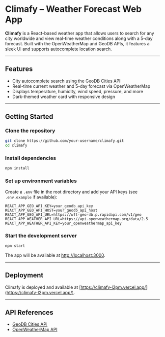 # Climafy – Weather Forecast Web App

**Climafy** is a React-based weather app that allows users to search for any city worldwide and view real-time weather conditions along with a 5-day forecast. Built with the OpenWeatherMap and GeoDB APIs, it features a sleek UI and supports autocomplete location search.

---

## Features

- City autocomplete search using the GeoDB Cities API
- Real-time current weather and 5-day forecast via OpenWeatherMap
- Displays temperature, humidity, wind speed, pressure, and more
- Dark-themed weather card with responsive design

---

## Getting Started

### Clone the repository

```sh
git clone https://github.com/your-username/climafy.git
cd climafy
```

### Install dependencies

```sh
npm install
```

### Set up environment variables

Create a `.env` file in the root directory and add your API keys (see `.env.example` if available):

```
REACT_APP_GEO_API_KEY=your_geodb_api_key
REACT_APP_GEO_API_HOST=your_geodb_api_host
REACT_APP_GEO_API_URL=https://wft-geo-db.p.rapidapi.com/v1/geo
REACT_APP_WEATHER_API_URL=https://api.openweathermap.org/data/2.5
REACT_APP_WEATHER_API_KEY=your_openweathermap_api_key
```

### Start the development server

```sh
npm start
```

The app will be available at [http://localhost:3000](http://localhost:3000).

---

## Deployment

Climafy is deployed and available at [https://climafy-l2pm.vercel.app/](https://climafy-l2pm.vercel.app/).

---

## API References

- [GeoDB Cities API](https://rapidapi.com/wirefreethought/api/geodb-cities/)
- [OpenWeatherMap API](https://openweathermap.org/api)

